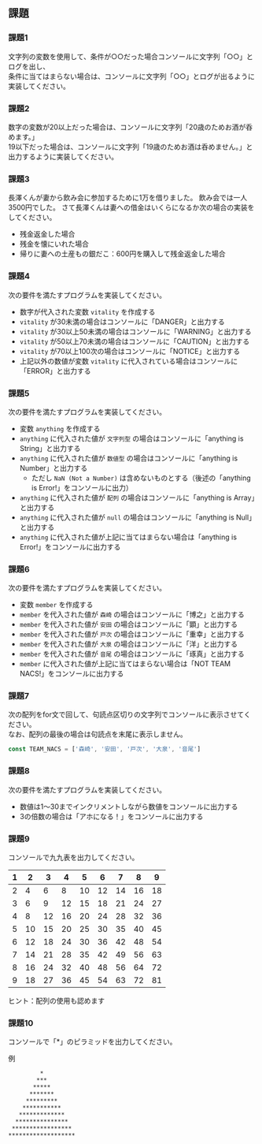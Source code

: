 ## 課題

### 課題1
文字列の変数を使用して、条件が○○だった場合コンソールに文字列「○○」とログを出し、  
条件に当てはまらない場合は、コンソールに文字列「○○」とログが出るように実装してください。

### 課題2
数字の変数が20以上だった場合は、コンソールに文字列「20歳のためお酒が呑めます。」  
19以下だった場合は、コンソールに文字列「19歳のためお酒は呑めません。」と出力するように実装してください。

### 課題3
長澤くんが妻から飲み会に参加するために1万を借りました。
飲み会では一人3500円でした。
さて長澤くんは妻への借金はいくらになるか次の場合の実装をしてください。
- 残金返金した場合
- 残金を懐にいれた場合
- 帰りに妻への土産もの銀だこ：600円を購入して残金返金した場合

### 課題4
次の要件を満たすプログラムを実装してください。

- 数字が代入された変数 `vitality` を作成する
- `vitality` が30未満の場合はコンソールに「DANGER」と出力する
- `vitality` が30以上50未満の場合はコンソールに「WARNING」と出力する
- `vitality` が50以上70未満の場合はコンソールに「CAUTION」と出力する
- `vitality` が70以上100次の場合はコンソールに「NOTICE」と出力する
- 上記以外の数値が変数 `vitality` に代入されている場合はコンソールに「ERROR」と出力する

### 課題5
次の要件を満たすプログラムを実装してください。

- 変数 `anything` を作成する
- `anything` に代入された値が `文字列型` の場合はコンソールに「anything is String」と出力する
- `anything` に代入された値が `数値型` の場合はコンソールに「anything is Number」と出力する
    - ただし `NaN (Not a Number)` は含めないものとする（後述の「anything is Error!」をコンソールに出力）
- `anything` に代入された値が `配列` の場合はコンソールに「anything is Array」と出力する
- `anything` に代入された値が `null` の場合はコンソールに「anything is Null」と出力する
- `anything` に代入された値が上記に当てはまらない場合は「anything is Error!」をコンソールに出力する

### 課題6
次の要件を満たすプログラムを実装してください。

- 変数 `member` を作成する
- `member` を代入された値が `森崎` の場合はコンソールに「博之」と出力する
- `member` を代入された値が `安田` の場合はコンソールに「顕」と出力する
- `member` を代入された値が `戸次` の場合はコンソールに「重幸」と出力する
- `member` を代入された値が `大泉` の場合はコンソールに「洋」と出力する
- `member` を代入された値が `音尾` の場合はコンソールに「琢真」と出力する
- `member` に代入された値が上記に当てはまらない場合は「NOT TEAM NACS!」をコンソールに出力する

### 課題7
次の配列をfor文で回して、句読点区切りの文字列でコンソールに表示させてください。  
なお、配列の最後の場合は句読点を末尾に表示しません。

```javascript
const TEAM_NACS = ['森崎', '安田', '戸次', '大泉', '音尾']
```

### 課題8
次の要件を満たすプログラムを実装してください。

- 数値は1〜30までインクリメントしながら数値をコンソールに出力する
- 3の倍数の場合は「アホになる！」をコンソールに出力する

### 課題9
コンソールで九九表を出力してください。

|1  |2  |3  |4  |5  |6  |7  |8  |9  |
|---|---|---|---|---|---|---|---|---|
|2  |4  |6  |8  |10 |12 |14 |16 |18 |
|3  |6  |9  |12 |15 |18 |21 |24 |27 |
|4  |8  |12 |16 |20 |24 |28 |32 |36 |
|5  |10 |15 |20 |25 |30 |35 |40 |45 |
|6  |12 |18 |24 |30 |36 |42 |48 |54 |
|7  |14 |21 |28 |35 |42 |49 |56 |63 |
|8  |16 |24 |32 |40 |48 |56 |64 |72 |
|9  |18 |27 |36 |45 |54 |63 |72 |81 |

ヒント：配列の使用も認めます

### 課題10
コンソールで「*」のピラミッドを出力してください。

例
```shell script
         *
        ***
       *****
      *******
     *********
    ***********
   *************
  ***************
 *****************
*******************
```
